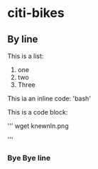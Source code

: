# citi-bikes

## By line

This is a list:
  1. one
  2. two
  2. Three

This ia an inline code: 'bash'

This is a code block:

'''
wget knewnln.png

'''

### Bye Bye line
